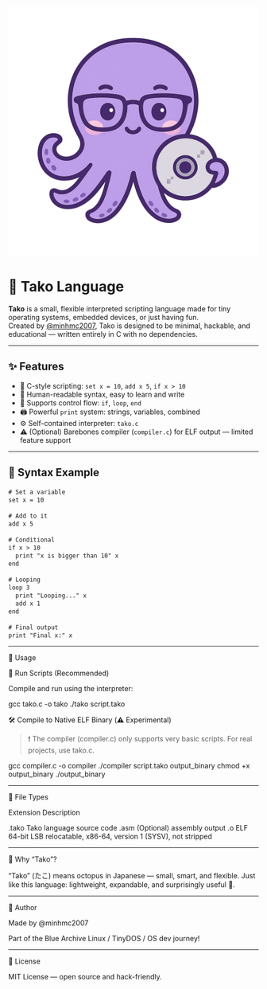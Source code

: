 ![tako-logo](logo.png)


# 🐙 Tako Language

**Tako** is a small, flexible interpreted scripting language made for tiny operating systems, embedded devices, or just having fun.  
Created by [@minhmc2007](https://github.com/minhmc2007), Tako is designed to be minimal, hackable, and educational — written entirely in C with no dependencies.

---

## ✨ Features

- 🧠 C-style scripting: `set x = 10`, `add x 5`, `if x > 10`
- 📜 Human-readable syntax, easy to learn and write
- 🔁 Supports control flow: `if`, `loop`, `end`
- 🖨️ Powerful `print` system: strings, variables, combined
- ⚙️ Self-contained interpreter: `tako.c`
- ⚠️ (Optional) Barebones compiler (`compiler.c`) for ELF output — limited feature support

---

## 🔧 Syntax Example

```tako
# Set a variable
set x = 10

# Add to it
add x 5

# Conditional
if x > 10
  print "x is bigger than 10" x
end

# Looping
loop 3
  print "Looping..." x
  add x 1
end

# Final output
print "Final x:" x
```

---

🚀 Usage

🧠 Run Scripts (Recommended)

Compile and run using the interpreter:

gcc tako.c -o tako
./tako script.tako

🛠️ Compile to Native ELF Binary (⚠️ Experimental)

> ❗ The compiler (compiler.c) only supports very basic scripts. For real projects, use tako.c.



gcc compiler.c -o compiler
./compiler script.tako output_binary
chmod +x output_binary
./output_binary


---

📁 File Types

Extension	Description

.tako	Tako language source code
.asm	(Optional) assembly output
.o	ELF 64-bit LSB relocatable, x86-64, version 1 (SYSV), not stripped 


---


🐙 Why “Tako”?

“Tako” (たこ) means octopus in Japanese — small, smart, and flexible.
Just like this language: lightweight, expandable, and surprisingly useful 🐙.


---

👤 Author

Made by @minhmc2007

Part of the Blue Archive Linux / TinyDOS / OS dev journey!



---

🪪 License

MIT License — open source and hack-friendly.
